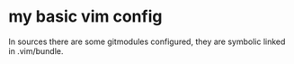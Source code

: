 # my basic vim config
In sources there are some gitmodules configured, they are symbolic linked in .vim/bundle.
